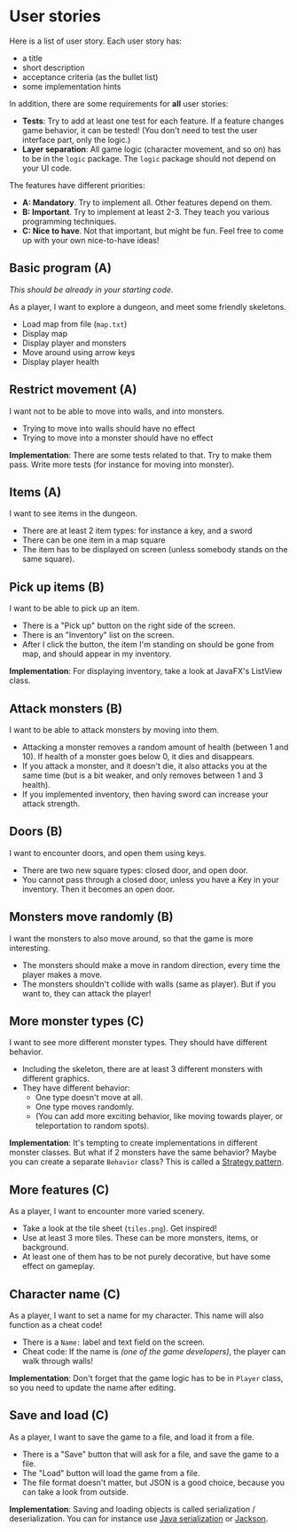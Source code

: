 # User stories

Here is a list of user story. Each user story has:
- a title 
- short description
- acceptance criteria (as the bullet list)
- some implementation hints

In addition, there are some requirements for **all** user stories:
- **Tests**: Try to add at least one test for each feature. If a feature changes game behavior, it can be tested! (You don't need to test the user interface part, only the logic.)
- **Layer separation**: All game logic (character movement, and so on) has to be in the `logic` package. The `logic` package should not depend on your UI code.

The features have different priorities:
- **A: Mandatory**. Try to implement all. Other features depend on them.
- **B: Important**. Try to implement at least 2-3. They teach you various programming techniques.
- **C: Nice to have**. Not that important, but might be fun. Feel free to come up with your own nice-to-have ideas!

## Basic program (A)

*This should be already in your starting code.*

As a player, I want to explore a dungeon, and meet some friendly skeletons.

- Load map from file (`map.txt`)
- Display map
- Display player and monsters
- Move around using arrow keys
- Display player health

## Restrict movement (A)

I want not to be able to move into walls, and into monsters.

- Trying to move into walls should have no effect
- Trying to move into a monster should have no effect

**Implementation**: There are some tests related to that. Try to make them pass. Write more tests (for instance for moving into monster).

## Items (A)

I want to see items in the dungeon.

- There are at least 2 item types: for instance a key, and a sword
- There can be one item in a map square
- The item has to be displayed on screen (unless somebody stands on the same square).

## Pick up items (B)

I want to be able to pick up an item.

- There is a "Pick up" button on the right side of the screen.
- There is an "Inventory" list on the screen.
- After I click the button, the item I'm standing on should be gone from map, and should appear in my inventory.

**Implementation**: For displaying inventory, take a look at JavaFX's ListView class.

## Attack monsters (B)

I want to be able to attack monsters by moving into them.

- Attacking a monster removes a random amount of health (between 1 and 10). If health of a monster goes below 0, it dies and disappears.
- If you attack a monster, and it doesn't die, it also attacks you at the same time (but is a bit weaker, and only removes between 1 and 3 health).
- If you implemented inventory, then having sword can increase your attack strength.

## Doors (B)

I want to encounter doors, and open them using keys.

- There are two new square types: closed door, and open door.
- You cannot pass through a closed door, unless you have a Key in your inventory. Then it becomes an open door.

## Monsters move randomly (B)

I want the monsters to also move around, so that the game is more interesting.

- The monsters should make a move in random direction, every time the player makes a move.
- The monsters shouldn't collide with walls (same as player). But if you want to, they can attack the player!

## More monster types (C)

I want to see more different monster types. They should have different behavior.

- Including the skeleton, there are at least 3 different monsters with different graphics.
- They have different behavior:
  * One type doesn't move at all.
  * One type moves randomly.
  * (You can add more exciting behavior, like moving towards player, or teleportation to random spots).
  
**Implementation**: It's tempting to create implementations in different monster classes. But what if 2 monsters have the same behavior? Maybe you can create a separate `Behavior` class? This is called a [Strategy pattern](https://www.baeldung.com/java-strategy-pattern).

## More features (C)

As a player, I want to encounter more varied scenery.

- Take a look at the tile sheet (`tiles.png`). Get inspired!
- Use at least 3 more tiles. These can be more monsters, items, or background.
- At least one of them has to be not purely decorative, but have some effect on gameplay.

## Character name (C)

As a player, I want to set a name for my character. This name will also function as a cheat code!

- There is a `Name:` label and text field on the screen.
- Cheat code: If the name is *(one of the game developers)*, the player can walk through walls!

**Implementation**: Don't forget that the game logic has to be in `Player` class, so you need to update the name after editing.

## Save and load (C)

As a player, I want to save the game to a file, and load it from a file.

- There is a "Save" button that will ask for a file, and save the game to a file.
- The "Load" button will load the game from a file.
- The file format doesn't matter, but JSON is a good choice, because you can take a look from outside.

**Implementation**: Saving and loading objects is called serialization / deserialization. You can for instance use [Java serialization](https://www.baeldung.com/java-serialization) or [Jackson](https://www.baeldung.com/jackson-object-mapper-tutorial).
